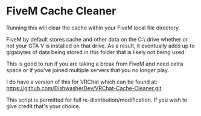 # FiveM Cache Cleaner

Running this will clear the cache within your FiveM local file directory.

FiveM by default stores cache and other data on the C:\ drive whether or not your GTA V is installed on that drive. As a result, it eventually adds up to gigabytes of data being stored in this folder that is likely not being used.

This is good to run if you are taking a break from FiveM and need extra space or if you've joined multiple servers that you no longer play.


I do have a version of this for VRChat which can be found at: https://github.com/DishwasherDev/VRChat-Cache-Cleaner.git

This script is permitted for full re-distribution/modification. If you wish to give credit that's your choice.
